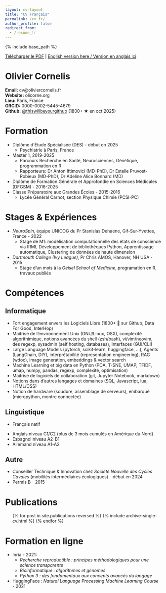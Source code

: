 ```yaml
---
layout: cv-layout
title: "CV Français"
permalink: /cv_fr/
author_profile: false
redirect_from:
  - /resume_fr
---
```


{% include base_path %}

<p class="no-print">
  <a href="#" onclick="window.print(); return false;">Télécharger le PDF</a>
  |
  <a href="../cv">English version here / Version en anglais ici</a>
</p>

<div class="cv-header">
  <h1>Olivier Cornelis</h1>
  <div class="cv-info">
    <div class="cv-info-item">
      <strong>Email:</strong> cv@oliviercornelis.fr
    </div>
    <div class="cv-info-item">
      <strong>Website:</strong> olicorne.org
    </div>
    <div class="cv-info-item">
      <strong>Lieu:</strong> Paris, France
    </div>
    <div class="cv-info-item">
      <strong>ORCID:</strong> 0000-0002-5445-4679
    </div>
    <div class="cv-info-item">
      <strong>Github:</strong> <a href="https://thiswillbeyourgithub.github.io/">@thiswillbeyourgithub</a> (1800+ ★ en oct 2025)
    </div>
  </div>
</div>



# Formation
* Diplôme d'Étude Spécialisée (DES) - début en 2025
    * Psychiatrie à Paris, France
* Master 1, 2019-2025
    * Parcours Recherche en Santé, Neurosciences, Génétique, programmation en R
    * Rapporteurs: Dr Anton Iftimovici (MD-PhD), Dr Estelle Pruvost-Robieux (MD-PhD), Dr Adeline Alice Bonnard (MD)
* Diplôme de Formation Générale et Approfondie en Sciences Médicales (DFGSM) - 2016-2025
* Classe Préparatoire aux Grandes Écoles - 2015-2016
    * Lycée Général Carnot, section Physique Chimie (PCSI-PC)



# Stages & Expériences
* *NeuroSpin*, équipe UNICOG du Pr Stanislas Dehaene, Gif-Sur-Yvettes, France - 2022
    * Stage de M1: modélisation computationnelle des états de conscience via IRMf, Développement de bibliothèques Python, Apprentissage automatique, Clustering de données de haute dimension
* *Dartmouth College (Ivy League)*, Pr Chris AMOS, Hanover, NH USA - 2015
    * Stage d’un mois à la *Geisel School of Medicine*, programation en R, travaux publiés


# Compétences
## Informatique
* Fort engagement envers les Logiciels Libre (1800+ :stars: sur Github, Data For Good, InterHop)
* Maîtrise de l’environnement Unix (GNU/Linux, OSX), complexité algorithimique, notions avancées du shell (zsh/bash), vi/vim/neovim, des regexp, sysadmin (self hosting, databases), Interfaces (GUI/CLI)
* Large Language Models (pytorch, scikit-learn, huggingface, ...), Agents (LangChain, DIY), interprétabilité (representation engineering), RAG (wdoc), image generation, embeddings & vector search
* Machine Learning et big data en Python (PCA, T-SNE, UMAP, TFIDF, umap, numpy, pandas, regexp, complexité, optimisation)
* Maitrise de logiciels de collaboration (git, Jupyter Notebook, markdown)
* Notions dans d’autres langages et domaines (SQL, Javascript, lua, HTML/CSS)
* Notion de hardware (soudure, assemblage de serveurs), embarqué (micropython, montre connectée)

## Linguistique
- Français natif
* Anglais niveau C1/C2 (plus de 3 mois cumulés en Amérique du Nord)
* Espagnol niveau A2-B1
* Allemand niveau A1-A2

## Autre
* Conseiller Technique & Innovation chez *Société Nouvelle des Cycles Cavales* (mobilités intermédiaires écologiques) - début en 2024
* Permis B - 2015

# Publications
  <ul>{% for post in site.publications reversed %}
    {% include archive-single-cv.html %}
  {% endfor %}</ul>

# Formation en ligne
* Inria - 2021:
    * *Recherche reproductible : principes méthodologiques pour une science transparente*
    * *Bioinformatique : algorithmes et génomes*
    * *Python 3 : des fondamentaux aux concepts avancés du langage*
* HuggingFace : *Natural Language Processing Machine Learning Course* - 2021

